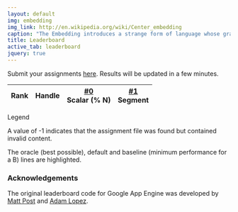 ```yaml
---
layout: default
img: embedding
img_link: http://en.wikipedia.org/wiki/Center_embedding
caption: "The Embedding introduces a strange form of language whose grammar can be 'self-embedded' by computers."
title: Leaderboard
active_tab: leaderboard
jquery: true
---
```


Submit your assignments [here](http://sfu-nlp-class.appspot.com). Results will be updated in a few minutes.

<script type="text/javascript" src="//sfu-nlp-class.appspot.com/leaderboard.js"></script>

<table class="table table-hover table-condensed">
  <thead>
    <tr>
      <th>
        Rank
      </th>
      <th>
        Handle
      </th>
      <th class="text-right">
        <a href="hw0.html">#0</a><br/><span class="small text-muted">Scalar (% N)</span>
      </th>
      <th class="text-right">
        <a href="hw1.html">#1</a><br/><span class="small text-muted">Segment</span>
      </th>
<!---
      <th class="text-right">
        <a href="hw2.html">#2</a><br/><span class="small text-muted">Model score</span>
      </th>
      <th class="text-right">
        <a href="hw3.html">#3</a><br/><span class="small text-muted">Accuracy</span>
      </th>
      <th class="text-right">
        <a href="hw4.html">#4</a><br/><span class="small text-muted">BLEU</span>
      </th>
      <th class="text-right">
        <a href="hw5.html">#5</a><br/><span class="small text-muted">Accuracy</span>
      </th>
-->
    </tr>
  </thead>
  <tbody>
  </tbody>
</table>

<script type="text/javascript" src="leaderboard-code.js"></script>

<div class="panel panel-default"> 
<div class="panel-heading">Legend</div> 

<div class="panel-body"> 

<p>A value of -1 indicates that the assignment file was found but
contained invalid content.</p>

<p>The <span class="text-success">oracle (best possible)</span>,
<span class="text-danger">default</span> and <span
class="text-warning">baseline (minimum performance for a B)</span>
lines are highlighted. </p>

</div>

</div>

### Acknowledgements

The original leaderboard code for Google App Engine was developed by [Matt Post](https://github.com/mjpost) and [Adam Lopez](https://github.com/alopez).

